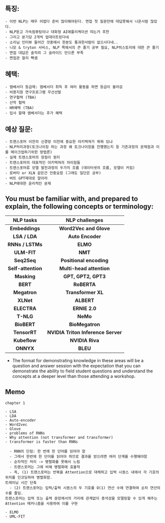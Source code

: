 ## 특징: 

~~~
- 이번 NLP는 매우 어렵다 준비 많이해야된다. 면접 첫 질문만에 대답못해서 나온사람 많았다.
- NLP듣고 가속컴퓨팅이나 대화형 AI애플리케이션 따는거 추천
- 그리고 분기당 2개씩 업데이트된다네
- 소리님 인터뷰 들어간 것중에서 한분도 통과한사람이 없으시다네..
- 니모 & tryton 서비스, NLP 쪽에서의 큰 줄기 공부 필요, NLP히스토리에 대한 큰 줄기
- 면접 대답은 솔직히 그 슬라이드 만으론 부족
- 면접관 찰리 빡셈
~~~

## 혜택: 

~~~
- 엠베서더 등급제: 엠베서더 취득 후 여러 활동을 하면 등급이 올라감
- 비용지원 연구프로그램 우선선발
- 연구협력 (TBA)
- 산학 협력
- HR혜택 (TBA)
- 입사 할때 엠베서더는 추가 혜택
~~~

## 예상 질문:

~~~
- 트랜스포머 이전의 신경망 이전에 중요한 아키텍쳐가 뭐뭐 있냐
- NLP처리과정(토크나이징 하는 과정 왜 토크나이징을 진행했는지 등 기존과정의 문제점과 이를 메이크업하기위한 방법론)
- 실제 트렌스포머의 장점이 뭔지
- 트랜스포머의 대표적인 아키텍쳐의 차이점들
- 트랜스포머류 모델 발전과정의 두가지 흐름 (데이터셋의 흐름, 모델이 커짐)
- 로버타 or XLN 같은건 안중요함 (그래도 일단은 공부)
- 버트 GPT제대로 알아라
- NLP에대한 윤리적인 문제
~~~

## You must be familiar with, and prepared to explain, the following concepts or terminology:

| NLP tasks |  NLP challenges  |
| :---: | :---: |
| **Embeddings** |  **Word2Vec and Glove**  |
| **LSA / LDA** | **Auto Encoder** |
| **RNNs / LSTMs** | **ELMO** |
| **ULM-FIT** | **NMT**|
| **Seq2Seq** | **Positional encoding** |
| **Self-attention** | **Multi-head attention** |
| **Masking** | **GPT, GPT2, GPT3** |
| **BERT** | **RoBERTA** |
| **Megatron** | **Transformer XL** |
| **XLNet** | **ALBERT** |
| **ELECTRA** | **ERNIE 2.0** |
| **T-NLG** | **NeMo** |
| **BioBERT** | **BioMegatron** |
| **TensorRT** | **NVIDIA Triton Inference Server** |
| **Kubeflow** | **NVIDIA Riva** |
| **ONNYX** | **BLEU** |

- The format for demonstrating knowledge in these areas will be a question and answer session
with the expectation that you can demonstrate the ability to field student questions and
understand the concepts at a deeper level than those attending a workshop.

## Memo

~~~
chapter 1

- LSA
- LDA
- Auto-encoder
- Word2vec
- Glove
- problems of RNNs
- Why attention (not transformer and transformer)
- transformer is faster than RNNs

  - RNN의 단점: 한 번에 한 단어를 읽어야 함
  - 그래서 한번에 한 단어를 읽어야 하므로 결과를 얻으려면 여러 단계를 수행해야함
  - 순차적인 처리 -> 병렬화를 못해서 느림
  - 트랜스포머는 그에 비해 병렬화에 효율적
  - 즉, (1) 트랜스포머는 반복을 Attention으로 대체하고 입력 시퀀스 내에서 각 기호의 위치를 인코딩하여 병렬화함. 
트레이닝 시간 단축
  - (2) 트랜스포머는 입력/출력 시퀀스의 두 기호를 O(1) 연산 수에 연결하여 순차 연산의 수를 줄임.
트랜스포머는 입력 또는 출력 문장에서의 거리에 관계없이 종석성을 모델링할 수 있게 해주는 Attention 매커니즘을 사용하여 이를 구현

- ELMO
- UML-FIT


~~~
